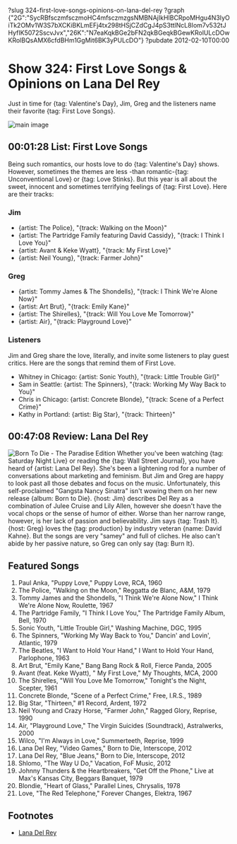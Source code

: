 ?slug 324-first-love-songs-opinions-on-lana-del-rey
?graph {"2G":"SycRBfsczmfsczmoHC4mfsczmzgsNMBNAjIkHIBCRpoMHgu4N3IyOiTk2OMv1W3S7bXCKiBKLmEFj4tx298tHSjCZdCgJ4pS3ttlNcL8Iom7v532tJHyfIK5072SscvJvx","26K":"N7eaKqkBGe2bFN2qkBGeqkBGewKRolULcDOwKRolBQsAMX6cfdBHm1GgMit6BK3yPULcDO"}
?pubdate 2012-02-10T00:00

# Show 324: First Love Songs & Opinions on Lana Del Rey
Just in time for {tag: Valentine's Day}, Jim, Greg and the listeners name their favorite {tag: First Love Songs}.

![main image](http://static.soundopinions.org/images/2012/firstlove.jpg)


## 00:01:28 List: First Love Songs 
Being such romantics, our hosts love to do {tag: Valentine's Day} shows. However, sometimes the themes are less -than romantic-{tag: Unconventional Love} or {tag: Love Stinks}. But this year is all about the sweet, innocent and sometimes terrifying feelings of {tag: First Love}. Here are their tracks:

### Jim
- {artist: The Police}, "{track: Walking on the Moon}"
- {artist: The Partridge Family featuring David Cassidy}, "{track: I Think I Love You}"
- {artist: Avant & Keke Wyatt}, "{track: My First Love}"
- {artist: Neil Young}, "{track: Farmer John}"

### Greg
- {artist: Tommy James & The Shondells}, "{track: I Think We're Alone Now}"
- {artist: Art Brut}, "{track: Emily Kane}"
- {artist: The Shirelles}, "{track: Will You Love Me Tomorrow}"
- {artist: Air}, "{track: Playground Love}"

### Listeners
Jim and Greg share the love, literally, and invite some listeners to play guest critics. Here are the songs that remind them of First Love.

- Whitney in Chicago: {artist: Sonic Youth}, "{track: Little Trouble Girl}"
- Sam in Seattle: {artist: The Spinners}, "{track: Working My Way Back to You}"
- Chris in Chicago: {artist: Concrete Blonde}, "{track: Scene of a Perfect Crime}"
- Kathy in Portland: {artist: Big Star}, "{track: Thirteen}"

## 00:47:08  Review: Lana Del Rey
![Born To Die - The Paradise Edition](http://is2.mzstatic.com/image/thumb/Music/v4/01/40/97/0140973a-f8c6-07eb-343e-394fe93a6d25/source/600x600bb.jpg "464296584/566466310")
Whether you've been watching {tag: Saturday Night Live} or reading the {tag: Wall Street Journal}, you have heard of {artist: Lana Del Rey}. She's been a lightening rod for a number of conversations about marketing and feminism. But Jim and Greg are happy to look past all those debates and focus on the music. Unfortunately, this self-proclaimed "Gangsta Nancy Sinatra" isn't wowing them on her new release {album: Born to Die}. {host: Jim} describes Del Rey as a combination of Julee Cruise and Lily Allen, however she doesn't have the vocal chops or the sense of humor of either. Worse than her narrow range, however, is her lack of passion and believability. Jim says {tag: Trash It}. {host: Greg} loves the {tag: production} by industry veteran {name: David Kahne}. But the songs are very "samey" and full of cliches. He also can't abide by her passive nature, so Greg can only say {tag: Burn It}.


## Featured Songs
1. Paul Anka, "Puppy Love," Puppy Love, RCA, 1960
2. The Police, "Walking on the Moon," Reggatta de Blanc, A&M, 1979
3. Tommy James and the Shondells, "I Think We're Alone Now," I Think We're Alone Now, Roulette, 1967 
4. The Partridge Family, "I Think I Love You," The Partridge Family Album, Bell, 1970
5. Sonic Youth, "Little Trouble Girl," Washing Machine, DGC, 1995
6. The Spinners, "Working My Way Back to You," Dancin' and Lovin', Atlantic, 1979
7. The Beatles, "I Want to Hold Your Hand," I Want to Hold Your Hand, Parlophone, 1963
8. Art Brut, "Emily Kane," Bang Bang Rock & Roll, Fierce Panda, 2005
9. Avant (feat. Keke Wyatt), " My First Love," My Thoughts, MCA, 2000
10. The Shirelles, "Will You Love Me Tomorrow," Tonight's the Night, Scepter, 1961
11. Concrete Blonde, "Scene of a Perfect Crime," Free, I.R.S., 1989
12. Big Star, "Thirteen," #1 Record, Ardent, 1972
13. Neil Young and Crazy Horse, "Farmer John," Ragged Glory, Reprise, 1990
14. Air, "Playground Love," The Virgin Suicides (Soundtrack), Astralwerks, 2000
15. Wilco, "I'm Always in Love," Summerteeth, Reprise, 1999
16. Lana Del Rey, "Video Games," Born to Die, Interscope, 2012
17. Lana Del Rey, "Blue Jeans," Born to Die, Interscope, 2012
18. Shlomo, "The Way U Do," Vacation, FoF Music, 2012
19. Johnny Thunders & the Heartbreakers, "Get Off the Phone," Live at Max's Kansas City, Beggars Banquet, 1979
20. Blondie, "Heart of Glass," Parallel Lines, Chrysalis, 1978
21. Love, "The Red Telephone," Forever Changes, Elektra, 1967

## Footnotes 
- [Lana Del Rey](http://lanadelrey.com/)
